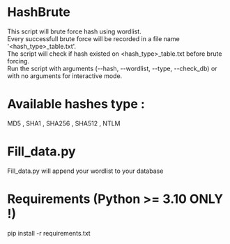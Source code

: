 # HashBrute
This script will brute force hash using wordlist. <br />
Every successfull brute force will be recorded in a file name '<hash_type>_table.txt'. <br />
The script will check if hash existed on <hash_type>_table.txt before brute forcing.<br/>
Run the script with arguments (--hash, --wordlist, --type, --check_db) or with no arguments for interactive mode.

# Available hashes type :
MD5   ,   SHA1    ,   SHA256    ,   SHA512    ,   NTLM

# Fill_data.py
Fill_data.py will append your wordlist to your database 

# Requirements (Python >= 3.10 ONLY !)
pip install -r requirements.txt
